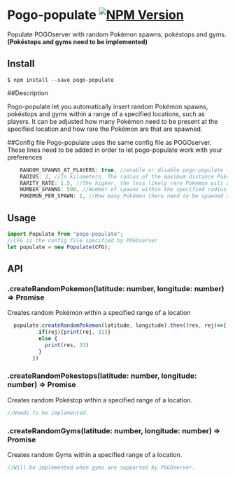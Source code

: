 # Pogo-populate <a href="https://www.npmjs.com/package/pogo-populate"><img src="https://img.shields.io/npm/v/pogo-populate.svg?style=flat-square" alt="NPM Version" /></a>

Populate POGOserver with random Pokémon spawns, pokéstops and gyms. 
**(Pokéstops and gyms need to be implemented)**


## Install

```
$ npm install --save pogo-populate
```

##Description

Pogo-populate let you automatically insert random Pokémon spawns, pokéstops and gyms within a range of a specified locations, such as players. It can be adjusted how many Pokémon need to be present at the specified location and how rare the Pokémon are that are spawned.

##Config file
Pogo-populate uses the same config file as POGOserver. These lines need to be added in order to let pogo-populate work with your preferences
``` js
    RANDOM_SPAWNS_AT_PLAYERS: true, //enable or disable pogo-populate
    RADIUS: 2, //In kilometers. The radius of the maximum distance Pokémon need to be spawned.
    RARITY_RATE: 1.5, //The higher, the less likely rare Pokemon will appear
    NUMBER_SPAWNS: 500, //Number of spawns within the specified radius
    POKEMON_PER_SPAWN: 1, //How many Pokémon there need to be spawned at the spawn location
```
## Usage
````js
import Populate from "pogo-populate";
//CFG is the config file specified by POGOserver
let populate = new Populate(CFG);

````

## API

### .createRandomPokemon(latitude: number, longitude: number) => Promise

Creates random Pokémon within a specified range of a location
````js
  populate.createRandomPokemon(latitude, longitude).then((res, rej)=>{
          if(rej){print(rej, 31)}
          else {
            print(res, 33)
          }
        })
````


### .createRandomPokestops(latitude: number, longitude: number) => Promise

Creates random Pokéstop within a specified range of a location.

```` js
//Needs to be implemented.
````


### .createRandomGyms(latitude: number, longitude: number) => Promise

Creates random Gyms within a specified range of a location.

```` js
//Will be implemented when gyms are supported by POGOserver.
````
